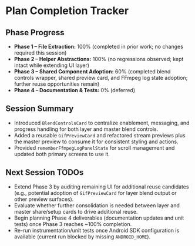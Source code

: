 # Plan Completion Tracker

## Phase Progress
- **Phase 1 – File Extraction:** 100% (completed in prior work; no changes required this session)
- **Phase 2 – Helper Abstractions:** 100% (no regressions observed; kept intact while extending UI layer)
- **Phase 3 – Shared Component Adoption:** 60% (completed blend controls wrapper, shared preview card, and FFmpeg log state adoption; further reuse opportunities remain)
- **Phase 4 – Documentation & Tests:** 0% (deferred)

## Session Summary
- Introduced `BlendControlsCard` to centralize enablement, messaging, and progress handling for both layer and master blend controls.
- Added a reusable `GifPreviewCard` and refactored stream previews plus the master preview to consume it for consistent styling and actions.
- Provided `rememberFfmpegLogPanelState` for scroll management and updated both primary screens to use it.

## Next Session TODOs
- Extend Phase 3 by auditing remaining UI for additional reuse candidates (e.g., potential adoption of `GifPreviewCard` for layer blend output or other preview surfaces).
- Evaluate whether further consolidation is needed between layer and master share/setup cards to drive additional reuse.
- Begin planning Phase 4 deliverables (documentation updates and unit tests) once Phase 3 reaches ~100% completion.
- Re-run instrumentation/unit tests once Android SDK configuration is available (current run blocked by missing `ANDROID_HOME`).
